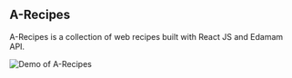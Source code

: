 ## A-Recipes
A-Recipes is a collection of web recipes built with React JS and Edamam API.

![Demo of A-Recipes](https://ik.imagekit.io/bcdeh9gg1p3/Screenshot_2021-01-10_React_App_8ZRTVIgS7Vp.png)
